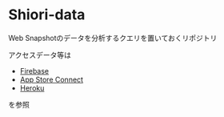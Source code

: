# Shiori-data
Web Snapshotのデータを分析するクエリを置いておくリポジトリ

アクセスデータ等は
- [Firebase](https://console.firebase.google.com/u/0/project/shiori-web/overview?hl=ja)
- [App Store Connect](https://appstoreconnect.apple.com/trends/insights?pageid=8)
- [Heroku](https://dashboard.heroku.com/apps/web-shiori)

を参照
